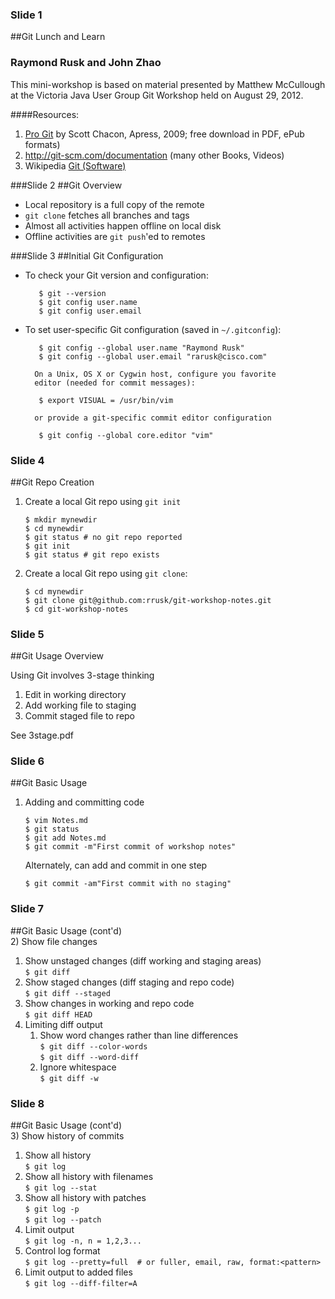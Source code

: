 ### Slide 1
##Git Lunch and Learn
### Raymond Rusk and John Zhao

This mini-workshop is based on material presented by Matthew McCullough at the Victoria Java User Group Git Workshop held on August 29, 2012.

####Resources:
1. [Pro Git](http://git-scm.com/book) by Scott Chacon, Apress, 2009;
        free download in PDF, ePub formats)
2. http://git-scm.com/documentation (many other Books, Videos)
3. Wikipedia [Git (Software)](http://en.wikipedia.org/wiki/Git_%28software%29)

###Slide 2
##Git Overview

* Local repository is a full copy of the remote
* `git clone` fetches all branches and tags
* Almost all activities happen offline on local disk
* Offline activities are `git push`'ed to remotes

###Slide 3
##Initial Git Configuration

* To check your Git version and configuration:  

         $ git --version
         $ git config user.name
         $ git config user.email

* To set user-specific Git configuration (saved in `~/.gitconfig`):  

         $ git config --global user.name "Raymond Rusk"
         $ git config --global user.email "rarusk@cisco.com"

        On a Unix, OS X or Cygwin host, configure you favorite
        editor (needed for commit messages):  

         $ export VISUAL = /usr/bin/vim

        or provide a git-specific commit editor configuration  

         $ git config --global core.editor "vim"


### Slide 4
##Git Repo Creation

1. Create a local Git repo using `git init`  

     
     `$ mkdir mynewdir`  
     `$ cd mynewdir`  
     `$ git status # no git repo reported`  
     `$ git init`  
     `$ git status # git repo exists`
        
2. Create a local Git repo using `git clone`:  


     `$ cd mynewdir`  
     `$ git clone git@github.com:rrusk/git-workshop-notes.git`  
     `$ cd git-workshop-notes`

### Slide 5
##Git Usage Overview

Using Git involves 3-stage thinking

1. Edit in working directory
2. Add working file to staging
3. Commit staged file to repo  

See 3stage.pdf

### Slide 6
##Git Basic Usage

1) Adding and committing code  

       $ vim Notes.md
       $ git status  
       $ git add Notes.md
       $ git commit -m"First commit of workshop notes"

   Alternately, can add and commit in one step  

       $ git commit -am"First commit with no staging"

### Slide 7
##Git Basic Usage (cont'd)  
2) Show file changes  

1. Show unstaged changes (diff working and staging areas)  
        `$ git diff`
2. Show staged changes (diff staging and repo code)  
        `$ git diff --staged`
3. Show changes in working and repo code  
        `$ git diff HEAD`
4. Limiting diff output
   1. Show word changes rather than line differences  
        `$ git diff --color-words`  
        `$ git diff --word-diff`
   2. Ignore whitespace  
        `$ git diff -w`

### Slide 8
##Git Basic Usage (cont'd)  
3)  Show history of commits  

1. Show all history  
     `$ git log`
2. Show all history with filenames  
     `$ git log --stat`
3. Show all history with patches  
     `$ git log -p`  
     `$ git log --patch`
4. Limit output  
     `$ git log -n, n = 1,2,3...`
5. Control log format  
     `$ git log --pretty=full  # or fuller, email, raw, format:<pattern>`
6. Limit output to added files  
     `$ git log --diff-filter=A`

